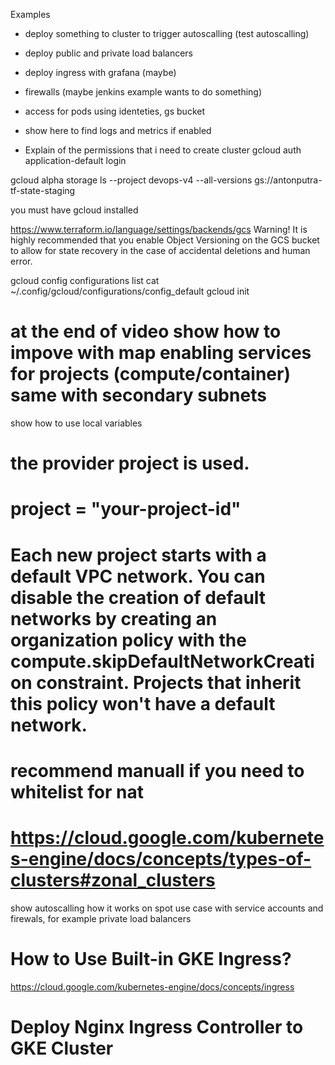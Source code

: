 Examples

- deploy something to cluster to trigger autoscalling (test autoscalling)
- deploy public and private load balancers
- deploy ingress with grafana (maybe)
- firewalls (maybe jenkins example wants to do something)
- access for pods using identeties, gs bucket
- show here to find logs and metrics if enabled


- Explain of the permissions that i need to create cluster
gcloud auth application-default login

gcloud alpha storage ls --project devops-v4 --all-versions gs://antonputra-tf-state-staging



<!-- provider -->
you must have gcloud installed

https://www.terraform.io/language/settings/backends/gcs
Warning! It is highly recommended that you enable Object Versioning on the GCS bucket to allow for state recovery in the case of accidental deletions and human error.

gcloud config configurations list
cat ~/.config/gcloud/configurations/config_default
gcloud init

<!-- vpc.tf -->
# at the end of video show how to impove with map enabling services for projects (compute/container) same with secondary subnets
show how to use local variables
# the provider project is used.
# project = "your-project-id" 
# Each new project starts with a default VPC network. You can disable the creation of default networks by creating an organization policy with the compute.skipDefaultNetworkCreation constraint. Projects that inherit this policy won't have a default network.
# recommend manuall if you need to whitelist for nat

# https://cloud.google.com/kubernetes-engine/docs/concepts/types-of-clusters#zonal_clusters

show autoscalling how it works on spot
use case with service accounts and firewals, for example private load balancers





# How to Use Built-in GKE Ingress?
https://cloud.google.com/kubernetes-engine/docs/concepts/ingress

# Deploy Nginx Ingress Controller to GKE Cluster
